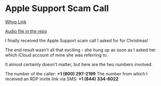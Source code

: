 # Apple Support Scam Call

[Whyp Link](https://whyp.it/t/apple-support-scam-26340)

[Audio file in the repo](https://github.com/extratone/bilge/raw/main/audio/Voice%20Notes/Apple%20Support%20Scam.mp3)

I finally received the Apple Support scam call I asked for for Christmas! 

The end result wasn't all that exciting - she hung up as soon as I asked her which iCloud account of mine she was referring to.

It almost certainly doesn't matter, but here are the two numbers involved.

The number of the caller: 
**+1 (800) 297-2199**
The number from which I received an RDP invite link via SMS: 
**+1 (844) 334-6022**